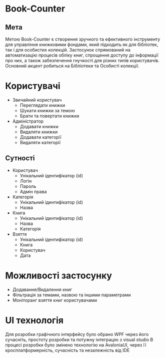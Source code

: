 # Book-Counter
## Mета
Метою Book-Counter є створення зручного та ефективного інструменту для управління книжковими фондами, який підходить як для бібліотек, так і для особистих колекцій. Застосунок спрямований на автоматизацію процесів обліку книг, спрощення доступу до інформації про них, а також забезпечення гнучкості для різних типів користувачів. Основний акцент робиться на Бібліотеки та Особисті колекції.

# Користувачі
+ Звичайний користувач
  - Переглядати книжки
  - Шукати книжки за темою
  - Брати та повертати книжки
+ Адміністратор
  - Додавати книжки
  - Видаляти книжки
  - Додавати категорії
  - Видаляти категорії
## Сутності
+ Користувач
  - Унікальний ідентифікатор (id)
  - Логін
  - Пароль
  - Адмін права
+ Категорія
  - Унікальний ідентифікатор (id)
  - Назва
+ Книга
  - Унікальний ідентифікатор (id)
  - Назва
  - Категорія
+ Взяття
  - Унікальний ідентифікатор (id)
  - Книга
  - Користувач
  - Дата
# Mожливості застосунку
  + Додавання/Видалення книг
  + Фільтрація за темами, назвою та іншими параметрами
  + Моніторанг взяття книг користувачами

# UI технологія
Для розробки графічного інтерфейсу було обрано WPF через його сучасніть, простоту розробки та потужну інтеграцію з visual studio
В процесі розробки було змінено технологію на AvaloniaUI, через її кросплатформерність, сучасніcть та незалежність від IDE

